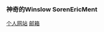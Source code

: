 ### 神奇的Winslow SorenEricMent
[个人网站](https://www.winsloweric.com)
[邮箱](mailto://i@winsloweric.cn)

<!--
**SorenEricMent/SorenEricMent** is a ✨ _special_ ✨ repository because its `README.md` (this file) appears on your GitHub profile.

Here are some ideas to get you started:

- 🔭 I’m currently working on ...
- 🌱 I’m currently learning ...
- 👯 I’m looking to collaborate on ...
- 🤔 I’m looking for help with ...
- 💬 Ask me about ...
- 📫 How to reach me: ...
- 😄 Pronouns: ...
- ⚡ Fun fact: ...
-->
